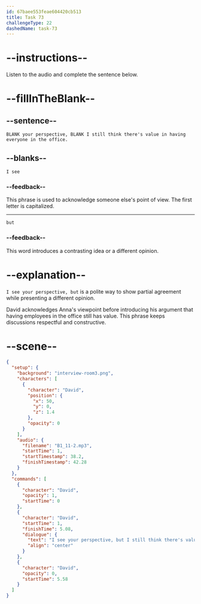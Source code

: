 ```yaml
---
id: 67baee553feae604420cb513
title: Task 73
challengeType: 22
dashedName: task-73
---
```


<!-- (Audio) David: I see your perspective, but I still think there's value in having everyone in the office. -->

# --instructions--

Listen to the audio and complete the sentence below.

# --fillInTheBlank--

## --sentence--

`BLANK your perspective, BLANK I still think there's value in having everyone in the office.`

## --blanks--

`I see`

### --feedback--

This phrase is used to acknowledge someone else's point of view. The first letter is capitalized.

---

`but`

### --feedback--

This word introduces a contrasting idea or a different opinion.

# --explanation--

`I see your perspective, but` is a polite way to show partial agreement while presenting a different opinion.

David acknowledges Anna's viewpoint before introducing his argument that having employees in the office still has value. This phrase keeps discussions respectful and constructive.

# --scene--

```json
{
  "setup": {
    "background": "interview-room3.png",
    "characters": [
      {
        "character": "David",
        "position": {
          "x": 50,
          "y": 0,
          "z": 1.4
        },
        "opacity": 0
      }
    ],
    "audio": {
      "filename": "B1_11-2.mp3",
      "startTime": 1,
      "startTimestamp": 38.2,
      "finishTimestamp": 42.28
    }
  },
  "commands": [
    {
      "character": "David",
      "opacity": 1,
      "startTime": 0
    },
    {
      "character": "David",
      "startTime": 1,
      "finishTime": 5.08,
      "dialogue": {
        "text": "I see your perspective, but I still think there's value in having everyone in the office.",
        "align": "center"
      }
    },
    {
      "character": "David",
      "opacity": 0,
      "startTime": 5.58
    }
  ]
}
```
